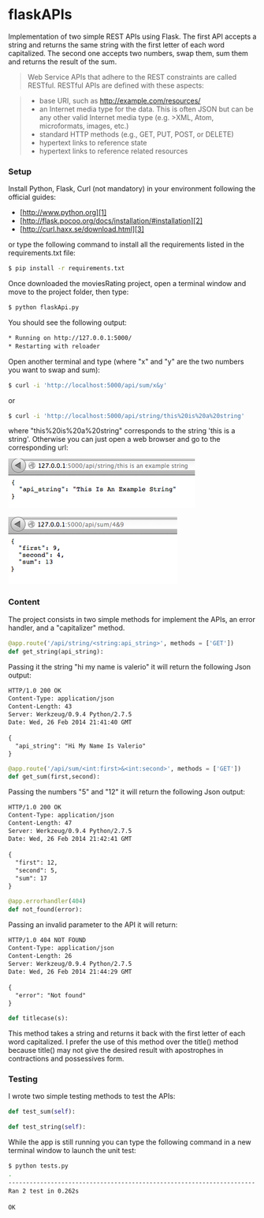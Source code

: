 flaskAPIs
=========

Implementation of two simple REST APIs using Flask.
The first API accepts a string and returns the same string with the first letter of each word capitalized.
The second one accepts two numbers, swap them, sum them and returns the result of the sum.


>Web Service APIs that adhere to the REST constraints are called RESTful. RESTful APIs are defined with these aspects:

>    * base URI, such as http://example.com/resources/
>    * an Internet media type for the data. This is often JSON but can be any other valid Internet media type (e.g. >XML, Atom, microformats, images, etc.)
>    * standard HTTP methods (e.g., GET, PUT, POST, or DELETE)
>    * hypertext links to reference state
>    * hypertext links to reference related resources


### Setup
Install Python, Flask, Curl (not mandatory) in your environment following the official guides: 

* [http://www.python.org][1]
* [http://flask.pocoo.org/docs/installation/#installation][2]
* [http://curl.haxx.se/download.html][3]

or type the following command to install all the requirements listed in the requirements.txt file:
``` Bash
$ pip install -r requirements.txt
```
Once downloaded the moviesRating project, open a terminal window and move to the project folder, then type: 
``` Bash
$ python flaskApi.py
``` 
You should see the following output:
``` Bash
* Running on http://127.0.0.1:5000/
* Restarting with reloader
``` 
Open another terminal and type (where "x" and "y" are the two numbers you want to swap and sum): 
``` Bash
$ curl -i 'http://localhost:5000/api/sum/x&y'
``` 
or
``` Bash
$ curl -i 'http://localhost:5000/api/string/this%20is%20a%20string'
``` 
where "this%20is%20a%20string" corresponds to the string 'this is a string'.
Otherwise you can just open a web browser and go to the corresponding url:

![My image](images/string_api.png)

![My image](images/sum_api.png)

### Content
The project consists in two simple methods for implement the APIs, an error handler, and a "capitalizer" method.

``` Python
@app.route('/api/string/<string:api_string>', methods = ['GET'])
def get_string(api_string):
``` 
Passing it the string "hi my name is valerio" it will return the following Json output:
```
HTTP/1.0 200 OK
Content-Type: application/json
Content-Length: 43
Server: Werkzeug/0.9.4 Python/2.7.5
Date: Wed, 26 Feb 2014 21:41:40 GMT

{
  "api_string": "Hi My Name Is Valerio"
}
```

``` Python
@app.route('/api/sum/<int:first>&<int:second>', methods = ['GET'])
def get_sum(first,second):
``` 
Passing the numbers "5" and "12" it will return the following Json output:
```
HTTP/1.0 200 OK
Content-Type: application/json
Content-Length: 47
Server: Werkzeug/0.9.4 Python/2.7.5
Date: Wed, 26 Feb 2014 21:42:41 GMT

{
  "first": 12, 
  "second": 5, 
  "sum": 17
}
```


``` Python
@app.errorhandler(404)
def not_found(error):
``` 
Passing an invalid parameter to the API it will return:
```
HTTP/1.0 404 NOT FOUND
Content-Type: application/json
Content-Length: 26
Server: Werkzeug/0.9.4 Python/2.7.5
Date: Wed, 26 Feb 2014 21:44:29 GMT

{
  "error": "Not found"
}
```

``` Python
def titlecase(s):
``` 
This method takes a string and returns it back with the first letter of each word capitalized. I prefer the use of this method over the title() method because title() may not give the desired result with apostrophes in contractions and possessives form.

### Testing
I wrote two simple testing methods to test the APIs:
``` Python
def test_sum(self):
```
``` Python
def test_string(self):
```
While the app is still running you can type the following command in a new terminal window to launch the unit test:
``` Bash
$ python tests.py
.
----------------------------------------------------------------------
Ran 2 test in 0.262s

OK
``` 

[1]: http://www.python.org
[2]: http://flask.pocoo.org/docs/installation/#installation
[3]: http://curl.haxx.se/download.html